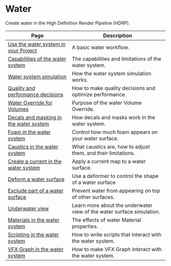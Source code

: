 # Water

Create water in the High Definition Render Pipeline (HDRP).

| Page                                                                                      | Description                                                           |
|-------------------------------------------------------------------------------------------|-----------------------------------------------------------------------|
| [Use the water system in your Project](water-use-the-water-system-in-your-project.md)     | A basic water workflow.                                               |
| [Capabilities of the water system](water-capabilities-of-the-water-system.md)             | The capabilities and limitations of the water system.                 |
| [Water system simulation](water-water-system-simulation.md)                               | How the water system simulation works.                                |
| [Quality and performance decisions](water-quality-and-performance-decisions.md)           | How to make quality decisions and optimize performance.               |
| [Water Override for Volumes](water-the-water-system-volume-override.md)                   | Purpose of the water Volume Override.                                 |
| [Decals and masking in the water system](water-decals-and-masking-in-the-water-system.md) | How decals and masks work in the water system.                                   |
| [Foam in the water system](water-foam-in-the-water-system.md)                             | Control how much foam appears on your water surface.                  |
| [Caustics in the water system](water-caustics-in-the-water-system.md)                     | What caustics are, how to adjust them, and their limitations.         |
| [Create a current in the water system](water-create-a-current-in-the-water-system.md)     | Apply a current map to a water surface.                               |
| [Deform a water surface](water-deform-a-water-surface.md)                                 | Use a deformer to control the shape of a water surface                |
| [Exclude part of a water surface](water-exclude-part-of-the-water-surface.md)             | Prevent water from appearing on top of other surfaces.                |
| [Underwater view](water-underwater-view.md)                                               | Learn more about the underwater view of the water surface simulation. |
| [Materials in the water system](water-materials-in-the-water-system.md)                   | The effects of water Material properties.                             |
| [Scripting in the water system](water-scripting-in-the-water-system.md)           | How to write scripts that interact with the water system.             |
| [VFX Graph in the water system](water-vfx-interaction.md)                                 | How to make VFX Graph interact with the water system.                |
